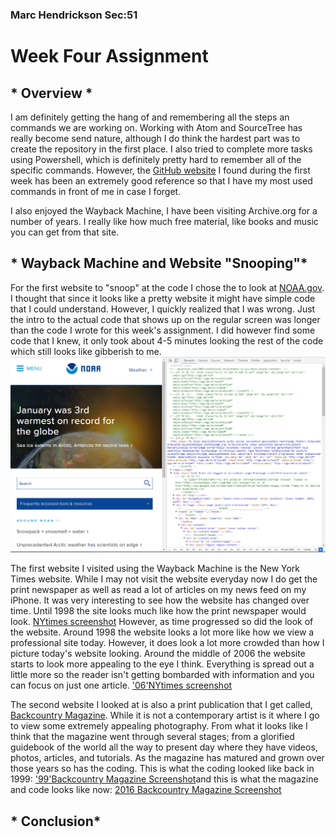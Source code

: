### Marc Hendrickson  Sec:51

# **Week Four Assignment**

## * Overview *

I am definitely getting the hang of and remembering all the steps an commands we
 are working on. Working with Atom and SourceTree has really become send nature,
 although I do think the hardest part was to create the repository in the first
 place. I also tried to complete more tasks using Powershell, which is
 definitely pretty hard to remember all of the specific commands. However, the
 [GitHub website](https://github.com/PowerShell/PowerShell/blob/master/docs/learning-powershell/powershell-beginners-guide.md)
 I found during the first week has been an extremely good reference so that I
 have my most used commands in front of me in case I forget.

 I also enjoyed the Wayback Machine, I have been visiting Archive.org for a
 number of years. I really like how much free material, like books and music
  you can get from that site.

## * Wayback Machine and Website "Snooping"*

For the first website to "snoop" at the code I chose the to look at
[NOAA.gov](http://www.noaa.gov). I thought that since it looks like a pretty
website it might have simple code that I could understand. However, I quickly
realized that I was wrong. Just the intro to the actual code that shows up on
the regular screen was longer than the code I wrote for this week's assignment.
I did however find some code that I knew, it only took about 4-5 minutes looking
the rest of the code which still looks like gibberish to me. ![NOAA screenshot](img/Noaa_Screensht.PNG)

The first website I visited using the Wayback Machine is the New York Times
website. While I may not visit the website everyday now I do get the print
newspaper as well as read a lot of articles on my news feed on my iPhone. It was
very interesting to see how the website has changed over time. Until 1998 the
site looks much like how the print newspaper would look. [NYtimes screenshot](img/NYtimes_screensht.PNG)
However, as time progressed so did the look of the website. Around 1998 the
website looks a lot more like how we view a professional site today. However, it
does look a lot more crowded than how I picture today's website looking. Around
the middle of 2006 the website starts to look more appealing to the eye I think.
Everything is spread out a little more so the reader isn't getting bombarded
with information and you can focus on just one article. ['06'NYtimes screenshot](img/06NYtimes_screensht.PNG)

The second website I looked at is also a print publication that I get called,
[Backcountry Magazine](https://www.backcountrymagazine.com). While it is not a contemporary artist is it where I go to
view some extremely appealing photography. From what it looks like I think that the magazine went through several stages; from a glorified guidebook of the world all the way to present day where they have videos, photos, articles, and tutorials. As the magazine has matured and grown over those years so has the coding. This is what the coding looked like back in 1999: ['99'Backcountry Magazine Screenshot](img/99Backcountry_Screensht.PNG)and this is what the magazine and code looks like now: [2016 Backcountry Magazine Screenshot](img/16Backcountry_Screensht.PNG)

## * Conclusion*
